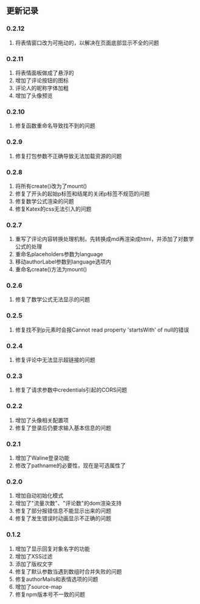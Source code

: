 ## 更新记录

### 0.2.12

1. 将表情窗口改为可拖动的，以解决在页面底部显示不全的问题

### 0.2.11

1. 将表情面板做成了悬浮的
2. 增加了评论按钮的图标
3. 评论人的昵称字体加粗
4. 增加了头像预览

### 0.2.10

1. 修复函数重命名导致找不到的问题

### 0.2.9

1. 修复打包参数不正确导致无法加载资源的问题

### 0.2.8

1. 将所有create()改为了mount()
2. 修复了开头的起始p标签和结尾的关闭p标签不规范的问题
3. 修复数学公式渲染的问题
4. 修复Katex的css无法引入的问题

### 0.2.7

1. 重写了评论内容转换处理机制，先转换成md再渲染成html，并添加了对数学公式的处理
2. 重命名placeholders参数为language
3. 移动authorLabel参数到language选项内
4. 重命名create()方法为mount()

### 0.2.6

1. 修复了数学公式无法显示的问题

### 0.2.5

1. 修复找不到p元素时会报Cannot read property 'startsWith' of null的错误

### 0.2.4

1. 修复评论中无法显示超链接的问题

### 0.2.3

1. 修复了请求参数中credentials引起的CORS问题

### 0.2.2

1. 增加了头像相关配置项
2. 修复了登录后仍要求输入基本信息的问题

### 0.2.1

1. 增加了Waline登录功能
2. 修改了pathname的必要性，现在是可选属性了

### 0.2.0

1. 增加自动初始化模式
2. 增加了"流量次数"、"评论数"的dom渲染支持
3. 修复了部分报错信息不能显示出来的问题
4. 修复了发生错误时动画显示不正确的问题

### 0.1.2

1. 增加了显示回复对象名字的功能
2. 增加了XSS过滤
3. 添加了版权文字
4. 修复了默认参数当遇到数组时合并失败的问题
5. 修复authorMails和表情选项的问题
6. 增加了source-map
7. 修复npm版本号不一致的问题



